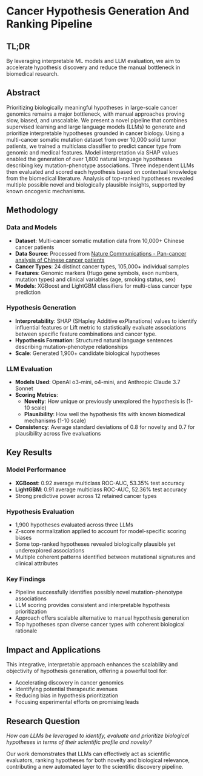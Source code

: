 # Cancer Hypothesis Generation And Ranking Pipeline

## TL;DR
By leveraging interpretable ML models and LLM evaluation, we aim to accelerate hypothesis discovery and reduce the manual bottleneck in biomedical research.

## Abstract

Prioritizing biologically meaningful hypotheses in large-scale cancer genomics remains a major bottleneck, with manual approaches proving slow, biased, and unscalable. We present a novel pipeline that combines supervised learning and large language models (LLMs) to generate and prioritize interpretable hypotheses grounded in cancer biology. Using a multi-cancer somatic mutation dataset from over 10,000 solid tumor patients, we trained a multiclass classifier to predict cancer type from genomic and medical features. Model interpretation via SHAP values enabled the generation of over 1,800 natural language hypotheses describing key mutation-phenotype associations. Three independent LLMs then evaluated and scored each hypothesis based on contextual knowledge from the biomedical literature. Analysis of top-ranked hypotheses revealed multiple possible novel and biologically plausible insights, supported by known oncogenic mechanisms.

## Methodology

### Data and Models
- **Dataset**: Multi-cancer somatic mutation data from 10,000+ Chinese cancer patients
- **Data Source**: Processed from [Nature Communications - Pan-cancer analysis of Chinese cancer patients](https://www.nature.com/articles/s41467-022-31780-9)
- **Cancer Types**: 24 distinct cancer types, 105,000+ individual samples
- **Features**: Genomic markers (Hugo gene symbols, exon numbers, mutation types) and clinical variables (age, smoking status, sex)
- **Models**: XGBoost and LightGBM classifiers for multi-class cancer type prediction

### Hypothesis Generation
- **Interpretability**: SHAP (SHapley Additive exPlanations) values to identify influential features or Lift metric to statistically evaluate
associations between specific feature combinations and cancer type.
- **Hypothesis Formation**: Structured natural language sentences describing mutation-phenotype relationships
- **Scale**: Generated 1,900+ candidate biological hypotheses

### LLM Evaluation
- **Models Used**: OpenAI o3-mini, o4-mini, and Anthropic Claude 3.7 Sonnet
- **Scoring Metrics**: 
  - **Novelty**: How unique or previously unexplored the hypothesis is (1-10 scale)
  - **Plausibility**: How well the hypothesis fits with known biomedical mechanisms (1-10 scale)
- **Consistency**: Average standard deviations of 0.8 for novelty and 0.7 for plausibility across five evaluations

## Key Results

### Model Performance
- **XGBoost**: 0.92 average multiclass ROC-AUC, 53.35% test accuracy
- **LightGBM**: 0.91 average multiclass ROC-AUC, 52.36% test accuracy
- Strong predictive power across 12 retained cancer types

### Hypothesis Evaluation
- 1,900 hypotheses evaluated across three LLMs
- Z-score normalization applied to account for model-specific scoring biases
- Some top-ranked hypotheses revealed biologically plausible yet underexplored associations
- Multiple coherent patterns identified between mutational signatures and clinical attributes

### Key Findings
- Pipeline successfully identifies possibly novel mutation-phenotype associations
- LLM scoring provides consistent and interpretable hypothesis prioritization
- Approach offers scalable alternative to manual hypothesis generation
- Top hypotheses span diverse cancer types with coherent biological rationale

## Impact and Applications

This integrative, interpretable approach enhances the scalability and objectivity of hypothesis generation, offering a powerful tool for:
- Accelerating discovery in cancer genomics
- Identifying potential therapeutic avenues
- Reducing bias in hypothesis prioritization
- Focusing experimental efforts on promising leads

## Research Question

*How can LLMs be leveraged to identify, evaluate and prioritize biological hypotheses in terms of their scientific profile and novelty?*

Our work demonstrates that LLMs can effectively act as scientific evaluators, ranking hypotheses for both novelty and biological relevance, contributing a new automated layer to the scientific discovery pipeline.
